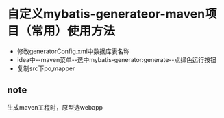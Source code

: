 # 自定义mybatis-generateor-maven项目（常用）使用方法
- 修改generatorConfig.xml中数据库表名称
- idea中--maven菜单--选中mybatis-generator:generate--点绿色运行按钮  
- 复制src下po,mapper

## note
生成maven工程时，原型选webapp
